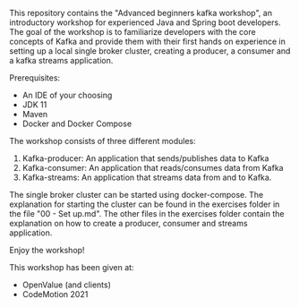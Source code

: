 This repository contains the "Advanced beginners kafka workshop", an introductory workshop for experienced Java and Spring boot developers.
The goal of the workshop is to familiarize developers with the core concepts of Kafka and provide them with their first hands on experience 
in setting up a local single broker cluster, creating a producer, a consumer and a kafka streams application.

Prerequisites:
- An IDE of your choosing
- JDK 11
- Maven
- Docker and Docker Compose 

The workshop consists of three different modules:
1. Kafka-producer: An application that sends/publishes data to Kafka
2. Kafka-consumer: An application that reads/consumes data from Kafka
3. Kafka-streams: An application that streams data from and to Kafka.

The single broker cluster can be started using docker-compose. The explanation for starting the cluster can be found in the exercises folder 
in the file "00 - Set up.md". The other files in the exercises folder contain the explanation on how to create a producer, consumer and 
streams application.

Enjoy the workshop!

This workshop has been given at:
- OpenValue (and clients)
- CodeMotion 2021